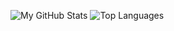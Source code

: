 <!--
**Raiondesu/Raiondesu** is a ✨ _special_ ✨ repository because its `README.md` (this file) appears on your GitHub profile.

Here are some ideas to get you started:

- 🔭 I’m currently working on ...
- 🌱 I’m currently learning ...
- 👯 I’m looking to collaborate on ...
- 🤔 I’m looking for help with ...
- 💬 Ask me about ...
- 📫 How to reach me: ...
- 😄 Pronouns: ...
- ⚡ Fun fact: ...
-->

![My GitHub Stats](https://github-readme-stats.vercel.app/api?username=Raiondesu&count_private=true&show_icons=true&custom_title=GitHub&nbsp;Stats)
![Top Languages](https://github-readme-stats.vercel.app/api/top-langs/?username=Raiondesu&layout=compact)
<!-- ![Wakatime stats](https://github-readme-stats.vercel.app/api/wakatime?username=Raiondesu) -->
